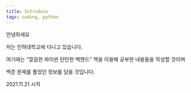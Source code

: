 ```yaml
---
title: Introduce
tags: coding, python
---
```


안녕하세요

저는 인하대학교에 다니고 있습니다.

여기에는 "깔끔한 파이썬 탄탄한 백엔드" 책을 이용해 공부한 내용들을 작성할 것이며

백준 문제를 풀었던 정보를 담을 것입니다.



2021.11.21 시작
